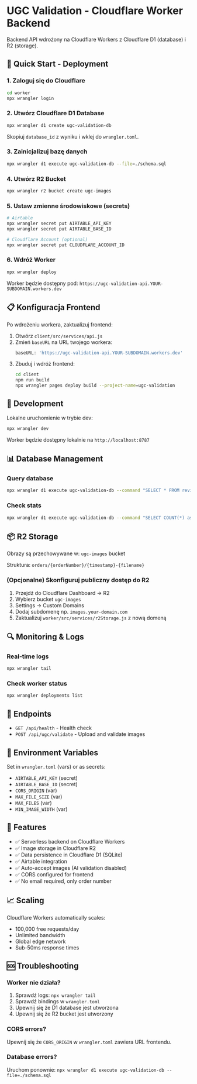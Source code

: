 # UGC Validation - Cloudflare Worker Backend

Backend API wdrożony na Cloudflare Workers z Cloudflare D1 (database) i R2 (storage).

## 🚀 Quick Start - Deployment

### 1. Zaloguj się do Cloudflare

```bash
cd worker
npx wrangler login
```

### 2. Utwórz Cloudflare D1 Database

```bash
npx wrangler d1 create ugc-validation-db
```

Skopiuj `database_id` z wyniku i wklej do `wrangler.toml`.

### 3. Zainicjalizuj bazę danych

```bash
npx wrangler d1 execute ugc-validation-db --file=./schema.sql
```

### 4. Utwórz R2 Bucket

```bash
npx wrangler r2 bucket create ugc-images
```

### 5. Ustaw zmienne środowiskowe (secrets)

```bash
# Airtable
npx wrangler secret put AIRTABLE_API_KEY
npx wrangler secret put AIRTABLE_BASE_ID

# Cloudflare Account (optional)
npx wrangler secret put CLOUDFLARE_ACCOUNT_ID
```

### 6. Wdróż Worker

```bash
npx wrangler deploy
```

Worker będzie dostępny pod: `https://ugc-validation-api.YOUR-SUBDOMAIN.workers.dev`

## 📋 Konfiguracja Frontend

Po wdrożeniu workera, zaktualizuj frontend:

1. Otwórz `client/src/services/api.js`
2. Zmień `baseURL` na URL twojego workera:
   ```javascript
   baseURL: 'https://ugc-validation-api.YOUR-SUBDOMAIN.workers.dev'
   ```
3. Zbuduj i wdróż frontend:
   ```bash
   cd client
   npm run build
   npx wrangler pages deploy build --project-name=ugc-validation
   ```

## 🔧 Development

Lokalne uruchomienie w trybie dev:

```bash
npx wrangler dev
```

Worker będzie dostępny lokalnie na `http://localhost:8787`

## 📊 Database Management

### Query database

```bash
npx wrangler d1 execute ugc-validation-db --command "SELECT * FROM reviews LIMIT 10"
```

### Check stats

```bash
npx wrangler d1 execute ugc-validation-db --command "SELECT COUNT(*) as total FROM reviews"
```

## 📦 R2 Storage

Obrazy są przechowywane w: `ugc-images` bucket

Struktura: `orders/{orderNumber}/{timestamp}-{filename}`

### (Opcjonalne) Skonfiguruj publiczny dostęp do R2

1. Przejdź do Cloudflare Dashboard → R2
2. Wybierz bucket `ugc-images`
3. Settings → Custom Domains
4. Dodaj subdomenę np. `images.your-domain.com`
5. Zaktualizuj `worker/src/services/r2Storage.js` z nową domeną

## 🔍 Monitoring & Logs

### Real-time logs

```bash
npx wrangler tail
```

### Check worker status

```bash
npx wrangler deployments list
```

## 📡 Endpoints

- `GET /api/health` - Health check
- `POST /api/ugc/validate` - Upload and validate images

## 🔐 Environment Variables

Set in `wrangler.toml` (vars) or as secrets:

- `AIRTABLE_API_KEY` (secret)
- `AIRTABLE_BASE_ID` (secret)
- `CORS_ORIGIN` (var)
- `MAX_FILE_SIZE` (var)
- `MAX_FILES` (var)
- `MIN_IMAGE_WIDTH` (var)

## 🎯 Features

- ✅ Serverless backend on Cloudflare Workers
- ✅ Image storage in Cloudflare R2
- ✅ Data persistence in Cloudflare D1 (SQLite)
- ✅ Airtable integration
- ✅ Auto-accept images (AI validation disabled)
- ✅ CORS configured for frontend
- ✅ No email required, only order number

## 📈 Scaling

Cloudflare Workers automatically scales:
- 100,000 free requests/day
- Unlimited bandwidth
- Global edge network
- Sub-50ms response times

## 🆘 Troubleshooting

### Worker nie działa?
1. Sprawdź logs: `npx wrangler tail`
2. Sprawdź bindings w `wrangler.toml`
3. Upewnij się że D1 database jest utworzona
4. Upewnij się że R2 bucket jest utworzony

### CORS errors?
Upewnij się że `CORS_ORIGIN` w `wrangler.toml` zawiera URL frontendu.

### Database errors?
Uruchom ponownie: `npx wrangler d1 execute ugc-validation-db --file=./schema.sql`

